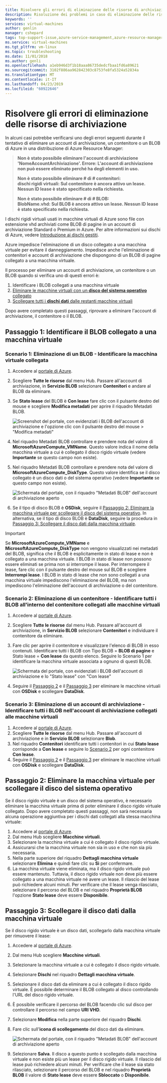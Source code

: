 ```yaml
---
title: Risolvere gli errori di eliminazione delle risorse di archiviazione su macchine virtuali Linux in Azure | Microsoft Docs
description: Risoluzione dei problemi in caso di eliminazione delle risorse di archiviazione contenenti dischi rigidi virtuali collegati.
keywords: ''
services: virtual-machines
author: genlin
manager: cshepard
tags: top-support-issue,azure-service-management,azure-resource-manager
ms.service: virtual-machines
ms.tgt_pltfrm: vm-linux
ms.topic: troubleshooting
ms.date: 11/01/2018
ms.author: genli
ms.openlocfilehash: a1eb946d3f1b18aaa86735dedcfbaa1fd6a89621
ms.sourcegitcommit: 3102f886aa962842303c8753fe8fa5324a52834a
ms.translationtype: MT
ms.contentlocale: it-IT
ms.lasthandoff: 04/23/2019
ms.locfileid: "60922646"
---
```

# <a name="troubleshoot-storage-resource-deletion-errors"></a>Risolvere gli errori di eliminazione delle risorse di archiviazione

In alcuni casi potrebbe verificarsi uno degli errori seguenti durante il tentativo di eliminare un account di archiviazione, un contenitore o un BLOB di Azure in una distribuzione di Azure Resource Manager:

> **Non è stato possibile eliminare l'account di archiviazione 'NomeAccountArchiviazione'. Errore: L'account di archiviazione non può essere eliminato perché ha degli elementi in uso.**
> 
> **Non è stato possibile eliminare # di # contenitori:<br>dischi rigidi virtuali: Sul contenitore è ancora attivo un lease. Nessun ID lease è stato specificato nella richiesta.**
> 
> **Non è stato possibile eliminare # di # BLOB:<br>BlobName.vhd: Sul BLOB è ancora attivo un lease. Nessun ID lease è stato specificato nella richiesta.**

I dischi rigidi virtuali usati in macchine virtuali di Azure sono file con estensione vhd archiviati come BLOB di pagine in un account di archiviazione Standard o Premium in Azure. Per altre informazioni sui dischi di Azure, vedere [Introduzione ai dischi gestiti](../linux/managed-disks-overview.md).

Azure impedisce l'eliminazione di un disco collegato a una macchina virtuale per evitare il danneggiamento. Impedisce anche l'eliminazione di contenitori e account di archiviazione che dispongono di un BLOB di pagine collegato a una macchina virtuale. 

Il processo per eliminare un account di archiviazione, un contenitore o un BLOB quando si verifica uno di questi errori è: 
1. Identificare i BLOB collegati a una macchina virtuale
2. [Eliminare le macchine virtuali con un **disco del sistema operativo** collegato](#step-2-delete-vm-to-detach-os-disk)
3. [Scollegare tutti i **dischi dati** dalle restanti macchine virtuali](#step-3-detach-data-disk-from-the-vm)

Dopo avere completato questi passaggi, riprovare a eliminare l'account di archiviazione, il contenitore o il BLOB.

## <a name="step-1-identify-blob-attached-to-a-vm"></a>Passaggio 1: Identificare il BLOB collegato a una macchina virtuale

### <a name="scenario-1-deleting-a-blob--identify-attached-vm"></a>Scenario 1: Eliminazione di un BLOB - Identificare la macchina virtuale collegata
1. Accedere al [portale di Azure](https://portal.azure.com).
2. Scegliere **Tutte le risorse** dal menu Hub. Passare all'account di archiviazione, in **Servizio BLOB** selezionare **Contenitori** e andare al BLOB da eliminare.
3. Se **Stato lease** del BLOB è **Con lease** fare clic con il pulsante destro del mouse e scegliere **Modifica metadati** per aprire il riquadro Metadati BLOB. 

    ![Screenshot del portale, con evidenziati i BLOB dell'account di archiviazione e l'opzione clic con il pulsante destro del mouse > "Modifica metadati"](./media/troubleshoot-vhds/utd-edit-metadata-sm.png)

4. Nel riquadro Metadati BLOB controllare e prendere nota del valore di **MicrosoftAzureCompute_VMName**. Questo valore indica il nome della macchina virtuale a cui è collegato il disco rigido virtuale (vedere **Importante** se questo campo non esiste).
5. Nel riquadro Metadati BLOB controllare e prendere nota del valore di **MicrosoftAzureCompute_DiskType**. Questo valore identifica se il disco collegato è un disco dati o del sistema operativo (vedere **Importante** se questo campo non esiste). 

     ![Schermata del portale, con il riquadro "Metadati BLOB" dell'account di archiviazione aperto](./media/troubleshoot-vhds/utd-blob-metadata-sm.png)

6. Se il tipo di disco BLOB è **OSDisk**, seguire il [Passaggio 2: Eliminare la macchina virtuale per scollegare il disco del sistema operativo](#step-2-delete-vm-to-detach-os-disk). In alternativa, se il tipo di disco BLOB è **DataDisk**, seguire la procedura in [Passaggio 3: Scollegare il disco dati dalla macchina virtuale](#step-3-detach-data-disk-from-the-vm). 

> [!IMPORTANT]
> Se **MicrosoftAzureCompute_VMName** e **MicrosoftAzureCompute_DiskType** non vengono visualizzati nei metadati del BLOB, significa che il BLOB è esplicitamente in stato di lease e non è collegato a una macchina virtuale. I BLOB in stato di lease non possono essere eliminati se prima non si interrompe il lease. Per interrompere il lease, fare clic con il pulsante destro del mouse sul BLOB e scegliere **Interrompi lease**. I BLOB in stato di lease che non sono collegati a una macchina virtuale impediscono l'eliminazione del BLOB, ma non impediscono l'eliminazione dell'account di archiviazione o del contenitore.

### <a name="scenario-2-deleting-a-container---identify-all-blobs-within-container-that-are-attached-to-vms"></a>Scenario 2: Eliminazione di un contenitore - Identificare tutti i BLOB all'interno del contenitore collegati alle macchine virtuali
1. Accedere al [portale di Azure](https://portal.azure.com).
2. Scegliere **Tutte le risorse** dal menu Hub. Passare all'account di archiviazione, in **Servizio BLOB** selezionare **Contenitori** e individuare il contenitore da eliminare.
3. Fare clic per aprire il contenitore e visualizzare l'elenco di BLOB in esso contenuti. Identificare tutti i BLOB con Tipo BLOB = **BLOB di pagine** e Stato lease = **Con lease** da questo elenco. Seguire lo Scenario 1 per identificare la macchina virtuale associata a ognuno di questi BLOB.

    ![Schermata del portale, con evidenziati i BLOB dell'account di archiviazione e lo "Stato lease" con "Con lease"](./media/troubleshoot-vhds/utd-disks-sm.png)

4. Seguire il [Passaggio 2](#step-2-delete-vm-to-detach-os-disk) e il [Passaggio 3](#step-3-detach-data-disk-from-the-vm) per eliminare le macchine virtuali con **OSDisk** e scollegare **DataDisk**. 

### <a name="scenario-3-deleting-storage-account---identify-all-blobs-within-storage-account-that-are-attached-to-vms"></a>Scenario 3: Eliminazione di un account di archiviazione - Identificare tutti i BLOB nell'account di archiviazione collegati alle macchine virtuali
1. Accedere al [portale di Azure](https://portal.azure.com).
2. Scegliere **Tutte le risorse** dal menu Hub. Passare all'account di archiviazione e in **Servizio BLOB** selezionare **Blob**.
3. Nel riquadro **Contenitori** identificare tutti i contenitori in cui **Stato lease** corrisponde a **Con lease** e seguire lo [Scenario 2](#scenario-2-deleting-a-container---identify-all-blobs-within-container-that-are-attached-to-vms) per ogni contenitore **Con lease**.
4. Seguire il [Passaggio 2](#step-2-delete-vm-to-detach-os-disk) e il [Passaggio 3](#step-3-detach-data-disk-from-the-vm) per eliminare le macchine virtuali con **OSDisk** e scollegare **DataDisk**. 

## <a name="step-2-delete-vm-to-detach-os-disk"></a>Passaggio 2: Eliminare la macchina virtuale per scollegare il disco del sistema operativo
Se il disco rigido virtuale è un disco del sistema operativo, è necessario eliminare la macchina virtuale prima di poter eliminare il disco rigido virtuale collegato. Dopo avere completato questi passaggi, non sarà necessaria alcuna operazione aggiuntiva per i dischi dati collegati alla stessa macchina virtuale:

1. Accedere al [portale di Azure](https://portal.azure.com).
2. Dal menu Hub scegliere **Macchine virtuali**.
3. Selezionare la macchina virtuale a cui è collegato il disco rigido virtuale.
4. Assicurarsi che la macchina virtuale non sia in uso e che non sia più necessaria.
5. Nella parte superiore del riquadro **Dettagli macchina virtuale** selezionare **Elimina** e quindi fare clic su **Sì** per confermare.
6. La macchina virtuale viene eliminata, ma il disco rigido virtuale può essere mantenuto. Tuttavia, il disco rigido virtuale non deve più essere collegato a una macchina virtuale né avere un lease. Il rilascio del lease può richiedere alcuni minuti. Per verificare che il lease venga rilasciato, selezionare il percorso del BLOB e nel riquadro **Proprietà BLOB** l'opzione **Stato lease** deve essere **Disponibile**.

## <a name="step-3-detach-data-disk-from-the-vm"></a>Passaggio 3: Scollegare il disco dati dalla macchina virtuale
Se il disco rigido virtuale è un disco dati, scollegarlo dalla macchina virtuale per rimuovere il lease:

1. Accedere al [portale di Azure](https://portal.azure.com).
2. Dal menu Hub scegliere **Macchine virtuali**.
3. Selezionare la macchina virtuale a cui è collegato il disco rigido virtuale.
4. Selezionare **Dischi** nel riquadro **Dettagli macchina virtuale**.
5. Selezionare il disco dati da eliminare a cui è collegato il disco rigido virtuale. È possibile determinare il BLOB collegato al disco controllando l'URL del disco rigido virtuale.
6. È possibile verificare il percorso del BLOB facendo clic sul disco per controllare il percorso nel campo **URI VHD**.
7. Selezionare **Modifica** nella parte superiore del riquadro **Dischi**.
8. Fare clic sull'**icona di scollegamento** del disco dati da eliminare.

     ![Schermata del portale, con il riquadro "Metadati BLOB" dell'account di archiviazione aperto](./media/troubleshoot-vhds/utd-vm-disks-edit.png)

9. Selezionare **Salva**. Il disco a questo punto è scollegato dalla macchina virtuale e non esiste più un lease per il disco rigido virtuale. Il rilascio del lease può richiedere alcuni minuti. Per verificare che il lease sia stato rilasciato, selezionare il percorso del BLOB e nel riquadro **Proprietà BLOB** il valore di **Stato lease** deve essere **Sbloccato** o **Disponibile**.

[Storage deletion errors in Resource Manager deployment]: #storage-delete-errors-in-rm


